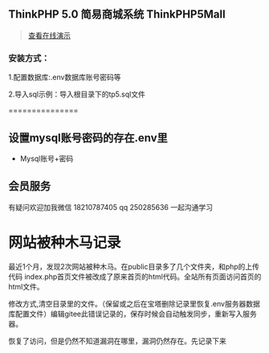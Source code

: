 

## ThinkPHP 5.0 简易商城系统 ThinkPHP5Mall

> [查看在线演示](http://open.gaoxueya.com)  


### 安装方式：

1.配置数据库:.env数据库账号密码等

2.导入sql示例：导入根目录下的tp5.sql文件

===============

## 设置mysql账号密码的存在.env里
+ Mysql账号+密码 

## 会员服务


 
有疑问欢迎加我微信 18210787405  qq 250285636  一起沟通学习

#  网站被种木马记录

最近1个月，发现2次网站被种木马。在public目录多了几个文件夹，和php的上传代码
index.php首页文件被改成了原来首页的html代码。全站所有页面访问首页的html文件。

修改方式,清空目录里的文件。（保留或之后在宝塔删除记录里恢复.env服务器数据库配置文件）编辑gitee此错误记录的，保存时候会自动触发同步，重新写入服务器。

恢复了访问，但是仍然不知道漏洞在哪里，漏洞仍然存在。先记录下来
 
  